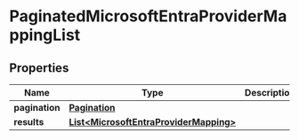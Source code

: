

# PaginatedMicrosoftEntraProviderMappingList


## Properties

| Name | Type | Description | Notes |
|------------ | ------------- | ------------- | -------------|
|**pagination** | [**Pagination**](Pagination.md) |  |  |
|**results** | [**List&lt;MicrosoftEntraProviderMapping&gt;**](MicrosoftEntraProviderMapping.md) |  |  |



